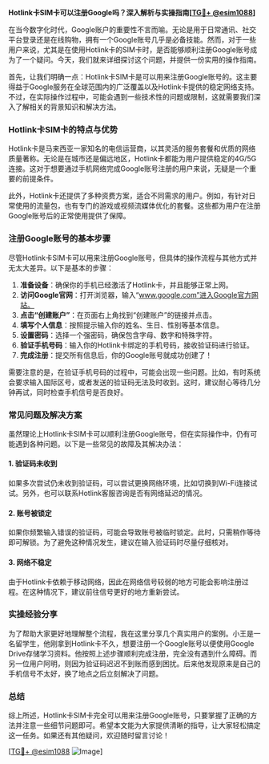 **Hotlink卡SIM卡可以注册Google吗？深入解析与实操指南[[TG💪+ @esim1088](https://t.me/s/esim1088)]**

在当今数字化时代，Google账户的重要性不言而喻。无论是用于日常通讯、社交平台登录还是在线购物，拥有一个Google账号几乎是必备技能。然而，对于一些用户来说，尤其是在使用Hotlink卡的SIM卡时，是否能够顺利注册Google账号成为了一个疑问。今天，我们就来详细探讨这个问题，并提供一份实用的操作指南。

首先，让我们明确一点：Hotlink卡SIM卡是可以用来注册Google账号的。这主要得益于Google服务在全球范围内的广泛覆盖以及Hotlink卡提供的稳定网络支持。不过，在实际操作过程中，可能会遇到一些技术性的问题或限制，这就需要我们深入了解相关的背景知识和解决方法。

### Hotlink卡SIM卡的特点与优势

Hotlink卡是马来西亚一家知名的电信运营商，以其灵活的服务套餐和优质的网络质量著称。无论是在城市还是偏远地区，Hotlink卡都能为用户提供稳定的4G/5G连接。这对于想要通过手机网络完成Google账号注册的用户来说，无疑是一个重要的前提条件。

此外，Hotlink卡还提供了多种资费方案，适合不同需求的用户。例如，有针对日常使用的流量包，也有专门的游戏或视频流媒体优化的套餐。这些都为用户在注册Google账号后的正常使用提供了保障。

### 注册Google账号的基本步骤

尽管Hotlink卡SIM卡可以用来注册Google账号，但具体的操作流程与其他方式并无太大差异。以下是基本的步骤：

1. **准备设备**：确保你的手机已经激活了Hotlink卡，并且能够正常上网。
2. **访问Google官网**：打开浏览器，输入“www.google.com”进入Google官方网站。
3. **点击“创建账户”**：在页面右上角找到“创建账户”的链接并点击。
4. **填写个人信息**：按照提示输入你的姓名、生日、性别等基本信息。
5. **设置密码**：选择一个强密码，确保包含字母、数字和特殊字符。
6. **验证手机号码**：输入你的Hotlink卡绑定的手机号码，接收验证码进行验证。
7. **完成注册**：提交所有信息后，你的Google账号就成功创建了！

需要注意的是，在验证手机号码的过程中，可能会出现一些问题。比如，有时系统会要求输入国际区号，或者发送的验证码无法及时收到。这时，建议耐心等待几分钟再试，同时检查手机信号是否良好。

### 常见问题及解决方案

虽然理论上Hotlink卡SIM卡可以顺利注册Google账号，但在实际操作中，仍有可能遇到各种问题。以下是一些常见的故障及其解决办法：

#### 1. 验证码未收到
如果多次尝试仍未收到验证码，可以尝试更换网络环境，比如切换到Wi-Fi连接试试。另外，也可以联系Hotlink客服咨询是否有网络延迟的情况。

#### 2. 账号被锁定
如果你频繁输入错误的验证码，可能会导致账号被临时锁定。此时，只需稍作等待即可解锁。为了避免这种情况发生，建议在输入验证码时尽量仔细核对。

#### 3. 网络不稳定
由于Hotlink卡依赖于移动网络，因此在网络信号较弱的地方可能会影响注册过程。在这种情况下，建议前往信号更好的地方重新尝试。

### 实操经验分享

为了帮助大家更好地理解整个流程，我在这里分享几个真实用户的案例。小王是一名留学生，他刚拿到Hotlink卡不久，想要注册一个Google账号以便使用Google Drive存储学习资料。他按照上述步骤顺利完成注册，完全没有遇到什么障碍。而另一位用户阿明，则因为验证码迟迟不到账而感到困扰。后来他发现原来是自己的手机信号不太好，换了地点之后立刻解决了问题。

### 总结

综上所述，Hotlink卡SIM卡完全可以用来注册Google账号，只要掌握了正确的方法并注意一些细节问题即可。希望本文能为大家提供清晰的指导，让大家轻松搞定这一任务。如果还有其他疑问，欢迎随时留言讨论！

[[TG💪+ @esim1088](https://t.me/s/esim1088) ![Image](https://i.postimg.cc/4NQfJmqS/Snipaste-2025-05-13-00-14-12.png)]